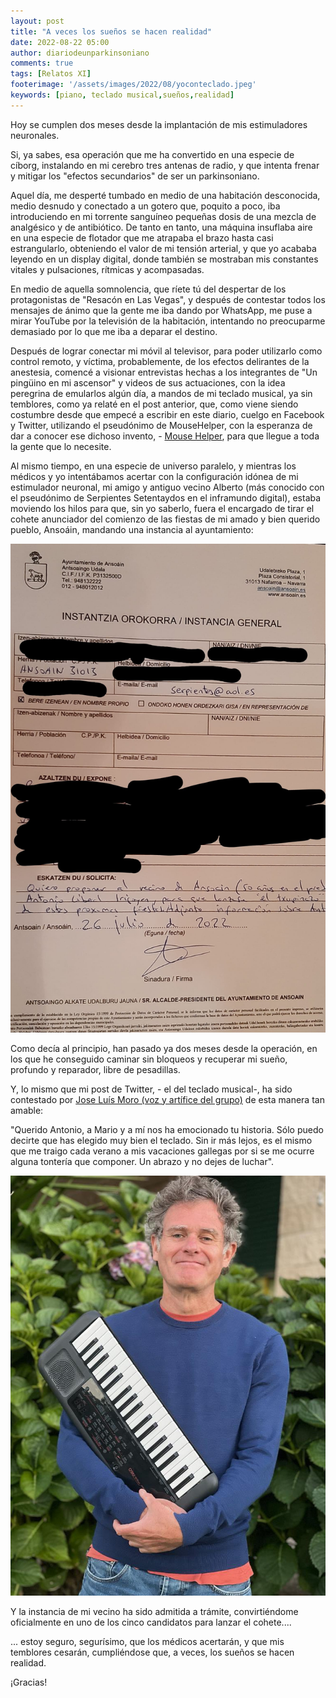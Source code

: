 ```yaml
---
layout: post
title: "A veces los sueños se hacen realidad"
date: 2022-08-22 05:00
author: diariodeunparkinsoniano
comments: true
tags: [Relatos XI]
footerimage: '/assets/images/2022/08/yoconteclado.jpeg'
keywords: [piano, teclado musical,sueños,realidad]
---
```

Hoy se cumplen dos meses desde la implantación de mis estimuladores neuronales. 


Si, ya sabes, esa operación que me ha convertido en una especie de cíborg, instalando en mi cerebro tres antenas de radio, y que intenta frenar y mitigar los "efectos secundarios" de ser un parkinsoniano.


Aquel día, me desperté tumbado en medio de una habitación desconocida, medio desnudo y conectado a un gotero que, poquito a poco, iba introduciendo en mi torrente sanguíneo pequeñas dosis de una mezcla de analgésico y de antibiótico. De tanto en tanto, una máquina insuflaba aire en una especie de flotador que me atrapaba el brazo hasta casi estrangularlo, obteniendo el valor de mi tensión arterial, y que yo acababa leyendo en un display digital, donde también se mostraban mis constantes vitales y pulsaciones, rítmicas y acompasadas.


En medio de aquella somnolencia, que ríete tú del despertar de los protagonistas de "Resacón en Las Vegas", y después de contestar todos los mensajes de ánimo que la gente me iba dando por WhatsApp, me puse a mirar YouTube por la televisión de la habitación, intentando no preocuparme demasiado por lo que me iba a deparar el destino.

Después de lograr conectar mi móvil al televisor, para poder utilizarlo como control remoto, y víctima, probablemente, de los efectos delirantes de la anestesia, comencé a visionar entrevistas hechas a los integrantes de "Un pingüino en mi ascensor" y  videos de sus actuaciones, con la idea peregrina de emularlos algún día, a mandos de mi teclado musical, ya sin temblores, como ya relaté en el post anterior, que, como viene siendo costumbre desde que empecé a escribir en este diario, cuelgo en Facebook y Twitter, utilizando el pseudónimo de MouseHelper, con la esperanza de dar a conocer ese dichoso invento, - [Mouse Helper](https://www.mousehelper.cls-system.es), para que llegue a toda la gente que lo necesite.

Al mismo tiempo, en una especie de universo paralelo, y mientras los médicos y yo intentábamos acertar con la configuración idónea de mi estimulador neuronal, mi amigo y antiguo vecino Alberto (más conocido con el pseudónimo de Serpientes Setentaydos en el inframundo digital), estaba moviendo los hilos para que, sin yo saberlo, fuera el encargado de tirar el cohete anunciador del comienzo de las fiestas de mi amado y bien querido pueblo, Ansoáin, mandando una instancia al ayuntamiento:

<img class="img-fluid"  src="/assets/images/2022/08/instancia.jpeg" alt="Instancia Ayuntamiento Ansoáin" />

Como decía al principio, han pasado ya dos meses desde la operación, en los que he conseguido caminar sin bloqueos y recuperar mi sueño, profundo y reparador, libre de pesadillas.

Y, lo mismo que mi post de Twitter, - el del teclado musical-, ha sido contestado por [Jose Luís Moro (voz y artífice del grupo)](https://twitter.com/unpinguino) de esta manera tan amable:

"Querido Antonio, a Mario y a mí nos ha emocionado tu historia. Sólo puedo decirte que has elegido muy bien el teclado. Sin ir más lejos, es el mismo que me traigo cada verano a mis vacaciones gallegas por si se me ocurre alguna tontería que componer. Un abrazo y no dejes de luchar".

<img class="img-fluid"  src="/assets/images/2022/08/moro.jpg" alt="Un pingüino en mi ascensor" />




Y la instancia de mi vecino ha sido admitida a trámite, convirtiéndome oficialmente en uno de los cinco candidatos para lanzar el cohete....

... estoy seguro, segurísimo, que los médicos acertarán, y que mis temblores cesarán, cumpliéndose que, a veces, los sueños se hacen realidad.

¡Gracias!

